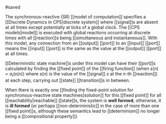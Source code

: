 #saved

The synchronous-reactive (SR) [[model of computation]] specifies a [[Discrete Dynamics in CPS|discrete system]] where [[signal]]s are absent at all times except potentially at ticks of a global clock. The [[CPS models|model]] is executed with global reactions occurring at discrete times with all [[reaction]]s being [[simultaneous and instantaneous]]. With this model, any connection from an [[output]] [[port]] to an [[input]] [[port]] means the [[input]] [[port]] is the same as the value at the [[output]] [[port]] at all times.

[[Deterministic state machine]]s under this model can have their [[port]]s calculated by finding the [[fixed point]] of the [[firing function]] (when $s(n) = a_i(s(n))$ where $s(n)$ is the value of the [[signal]] $s$ at the $n$-th [[reaction]]) at each step, carrying out [[state]] [[transition]]s in between.

When there is exactly one [[finding the fixed-point solution for synchronous-reactive state machines|solution]] for this [[fixed point]] for all [[reachability|reachable]] [[state]]s, the system is **well formed**, otherwise, it is **ill formed** (or perhaps [[non-deterministic]] in the case of more than one [[fixed point]]s, although these semantics lead to [[determinism]] no longer being a [[compositional property]])